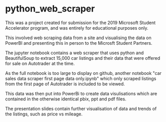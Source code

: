 # python_web_scraper

This was a project created for submission for the 2019 Microsoft Student Accelerator program, and was entirely for educational purposes only.

This involved web scraping data from a site and visualising the data on PowerBI and presenting this in person to the Microsft Student Partners.

The jupyter notebook contains a web scraper that uses python and BeautifulSoup to extract 15,000 car listings and their data that were offered for sale on Autotrader at the time.

As the full notebook is too large to display on github, another notebook "car sales data scraper first page data only.ipynb" which only scraped listings from the first page of Autotrader is included to be viewed.

This data was then put into PowerBi to create data visulisations which are contained in the otherwise identical pbix, ppt and pdf files.

The presentation slides contain further visualisation of data and trends of the listings, such as price vs mileage.
